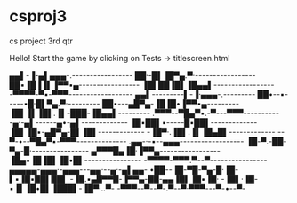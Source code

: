 # csproj3
cs project 3rd qtr

Hello! Start the game by clicking on Tests -> titlescreen.html


▄▄▌-▐-▄▌▄▄▄-.-----------------
██·-█▌▐█▀▄.▀·-----------------
██▪▐█▐▐▌▐▀▀▪▄-----------------
▐█▌██▐█▌▐█▄▄▌-----------------
-▀▀▀▀-▀▪-▀▀▀------------------
▄▄▌---------▌-▐·▄▄▄-.---------
██•--▪-----▪█·█▌▀▄.▀·---------
██▪---▄█▀▄-▐█▐█•▐▀▀▪▄---------
▐█▌▐▌▐█▌.▐▌-███-▐█▄▄▌---------
.▀▀▀--▀█▄▀▪.-▀---▀▀▀----------
-▄·-▄▌------▄•-▄▌-------------
▐█▪██▌▪-----█▪██▌-------------
▐█▌▐█▪-▄█▀▄-█▌▐█▌-------------
-▐█▀·.▐█▌.▐▌▐█▄█▌-------------
--▀-•--▀█▄▀▪-▀▀▀--------------
.▄▄-·-▪--▄▄▄------------------
▐█-▀.-██-▀▄-█·----------------
▄▀▀▀█▄▐█·▐▀▀▄-----------------
▐█▄▪▐█▐█▌▐█•█▌----------------
-▀▀▀▀-▀▀▀.▀--▀----------------
▄▄▄▄▄-▄▄▄·-▄▄▄---▄▄·--▄·-▄▌▄▄-
•██--▐█-▀█-▀▄-█·▐█-▌▪▐█▪██▌██▌
-▐█.▪▄█▀▀█-▐▀▀▄-██-▄▄▐█▌▐█▪▐█·
-▐█▌·▐█-▪▐▌▐█•█▌▐███▌-▐█▀·..▀-
-▀▀▀--▀--▀-.▀--▀·▀▀▀---▀-•--▀-
